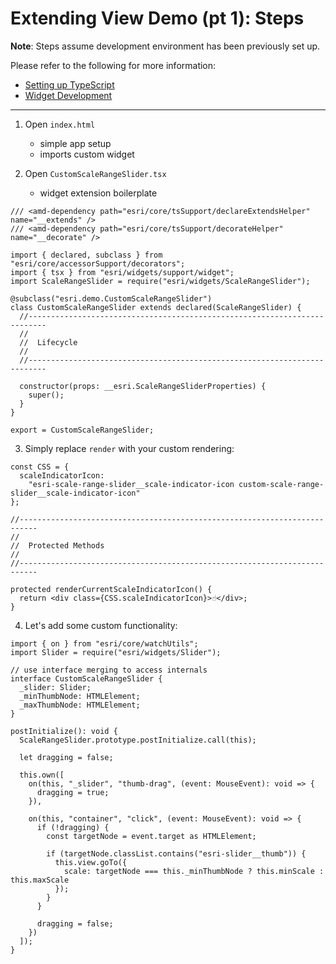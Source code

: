 # Extending View Demo (pt 1): Steps

**Note**: Steps assume development environment has been previously set up.

Please refer to the following for more information:

- [Setting up TypeScript](https://developers.arcgis.com/javascript/latest/guide/typescript-setup/index.html)
- [Widget Development](https://developers.arcgis.com/javascript/latest/guide/custom-widget/index.html)
____________

1. Open `index.html`
    - simple app setup
    - imports custom widget

2. Open `CustomScaleRangeSlider.tsx`
    - widget extension boilerplate

```tsx
/// <amd-dependency path="esri/core/tsSupport/declareExtendsHelper" name="__extends" />
/// <amd-dependency path="esri/core/tsSupport/decorateHelper" name="__decorate" />

import { declared, subclass } from "esri/core/accessorSupport/decorators";
import { tsx } from "esri/widgets/support/widget";
import ScaleRangeSlider = require("esri/widgets/ScaleRangeSlider");

@subclass("esri.demo.CustomScaleRangeSlider")
class CustomScaleRangeSlider extends declared(ScaleRangeSlider) {
  //--------------------------------------------------------------------------
  //
  //  Lifecycle
  //
  //--------------------------------------------------------------------------

  constructor(props: __esri.ScaleRangeSliderProperties) {
    super();
  }
}

export = CustomScaleRangeSlider;
```

3. Simply replace `render` with your custom rendering:

```tsx
const CSS = {
  scaleIndicatorIcon:
    "esri-scale-range-slider__scale-indicator-icon custom-scale-range-slider__scale-indicator-icon"
};
```

```tsx
//--------------------------------------------------------------------------
//
//  Protected Methods
//
//--------------------------------------------------------------------------

protected renderCurrentScaleIndicatorIcon() {
  return <div class={CSS.scaleIndicatorIcon}>☝️</div>;
}
```

4. Let's add some custom functionality:

```tsx 
import { on } from "esri/core/watchUtils";
import Slider = require("esri/widgets/Slider");

// use interface merging to access internals
interface CustomScaleRangeSlider {
  _slider: Slider;
  _minThumbNode: HTMLElement;
  _maxThumbNode: HTMLElement;
}
```

```tsx
postInitialize(): void {
  ScaleRangeSlider.prototype.postInitialize.call(this);

  let dragging = false;

  this.own([
    on(this, "_slider", "thumb-drag", (event: MouseEvent): void => {
      dragging = true;
    }),

    on(this, "container", "click", (event: MouseEvent): void => {
      if (!dragging) {
        const targetNode = event.target as HTMLElement;

        if (targetNode.classList.contains("esri-slider__thumb")) {
          this.view.goTo({
            scale: targetNode === this._minThumbNode ? this.minScale : this.maxScale
          });
        }
      }

      dragging = false;
    })
  ]);
}
```
